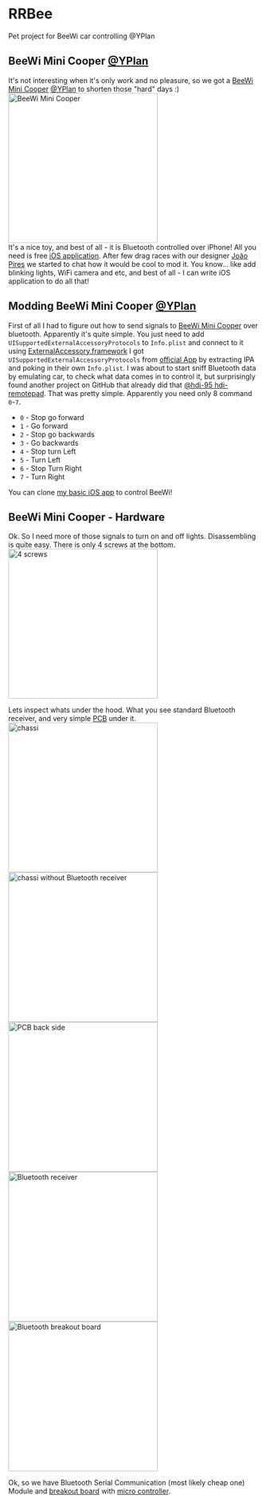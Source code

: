 RRBee
=====

Pet project for BeeWi car controlling @YPlan

BeeWi Mini Cooper [@YPlan](http://yplanapp.com)
------

It's not interesting when it's only work and no pleasure, so we got a [BeeWi Mini Cooper](http://www.bee-wi.com/bluetooth-controlled-car,us,4,BBZ251-A6.cfm) [@YPlan](http://yplanapp.com) to shorten those "hard" days :)<br />
<img src="https://raw.github.com/RolandasRazma/RRBee/master/Hardware/Car/car_with_box.jpg" width="300" alt="BeeWi Mini Cooper" /><br />
It's a nice toy, and best of all - it is Bluetooth controlled over iPhone! All you need is free [iOS application](https://itunes.apple.com/gb/app/beewi-control-pad/id427936738?mt=8). After few drag races with our designer [João Pires](https://twitter.com/joaorafaelpires) we started to chat how it would be cool to mod it. You know... like add blinking lights, WiFi camera and etc, and best of all - I can write iOS application to do all that!

Modding BeeWi Mini Cooper [@YPlan](http://yplanapp.com)
------

First of all I had to figure out how to send signals to [BeeWi Mini Cooper](http://www.bee-wi.com/bluetooth-controlled-car,us,4,BBZ251-A6.cfm) over bluetooth. Apparently it's quite simple. You just need to add `UISupportedExternalAccessoryProtocols` to `Info.plist` and connect to it using [ExternalAccessory.framework](https://developer.apple.com/library/ios/documentation/ExternalAccessory/Reference/ExternalAccessoryFrameworkReference/_index.html) I got `UISupportedExternalAccessoryProtocols` from [official App](https://itunes.apple.com/gb/app/beewi-control-pad/id427936738?mt=8) by extracting IPA and poking in their own `Info.plist`. I was about to start sniff Bluetooth data by emulating car, to check what data comes in to control it, but surprisingly found another project on GitHub that already did that [@hdi-95 hdi-remotepad](https://github.com/hdi-95/hdi-remotepad). That was pretty simple. Apparently you need only 8 command `0`-`7`. <br />
  * `0` - Stop go forward
  * `1` - Go forward
  * `2` - Stop go backwards
  * `3` - Go backwards
  * `4` - Stop turn Left
  * `5` - Turn Left
  * `6` - Stop Turn Right
  * `7` - Turn Right

You can clone <a href="https://github.com/RolandasRazma/RRBee/tree/master/iOS%20App%20(Default)">my basic iOS app</a> to control BeeWi!


BeeWi Mini Cooper - Hardware
------
Ok. So I need more of those signals to turn on and off lights. Disassembling is quite easy. There is only 4 screws at the bottom. <br />
<img src="https://raw.github.com/RolandasRazma/RRBee/master/Hardware/Car/screws.jpg" height="300" alt="4 screws" /><br />

Lets inspect whats under the hood. What you see standard Bluetooth receiver, and very simple [PCB](http://en.wikipedia.org/wiki/Printed_circuit_board) under it.
<img src="https://raw.github.com/RolandasRazma/RRBee/master/Hardware/Car/chassi.jpg" width="300" alt="chassi" />
<img src="https://raw.github.com/RolandasRazma/RRBee/master/Hardware/Car/chassi_no_receiver.jpg" width="300" alt="chassi without Bluetooth receiver" />
<img src="https://raw.github.com/RolandasRazma/RRBee/master/Hardware/Car/pcb_other_side.jpg" width="300" alt="PCB back side" />
<img src="https://raw.github.com/RolandasRazma/RRBee/master/Hardware/Car/bluetooth_receiver.jpg" width="300" alt="Bluetooth receiver" />
<img src="https://raw.github.com/RolandasRazma/RRBee/master/Hardware/Car/bluetooth_breakout_board_back_side.jpg" width="300" alt="Bluetooth breakout board" /> <br />

Ok, so we have Bluetooth Serial Communication (most likely cheap one) Module and [breakout board](http://en.wikipedia.org/wiki/Breakout_board) with [micro controller](http://en.wikipedia.org/wiki/Micro_controller).